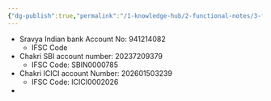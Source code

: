 ```yaml
---
{"dg-publish":true,"permalink":"/1-knowledge-hub/2-functional-notes/3-finance-notes/chakradhar-finance-notes/my-bank-account-details/","noteIcon":""}
---
```


-  Sravya Indian bank Account No: 941214082
	- IFSC Code
- Chakri SBI account number: 20237209379
	- IFSC Code: SBIN0000785
- Chakri ICICI account Number: 202601503239
	- IFSC Code: ICICI0002026
- 